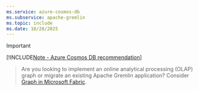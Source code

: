 ```yaml
---
ms.service: azure-cosmos-db
ms.subservice: apache-gremlin
ms.topic: include
ms.date: 10/28/2025
---
```


> [!IMPORTANT]
[!INCLUDE[Note - Azure Cosmos DB recommendation](../../includes/note-recommendation.md)]
>
> Are you looking to implement an online analytical processing (OLAP) graph or migrate an existing Apache Gremlin application? Consider [Graph in Microsoft Fabric](/fabric/graph/overview).
